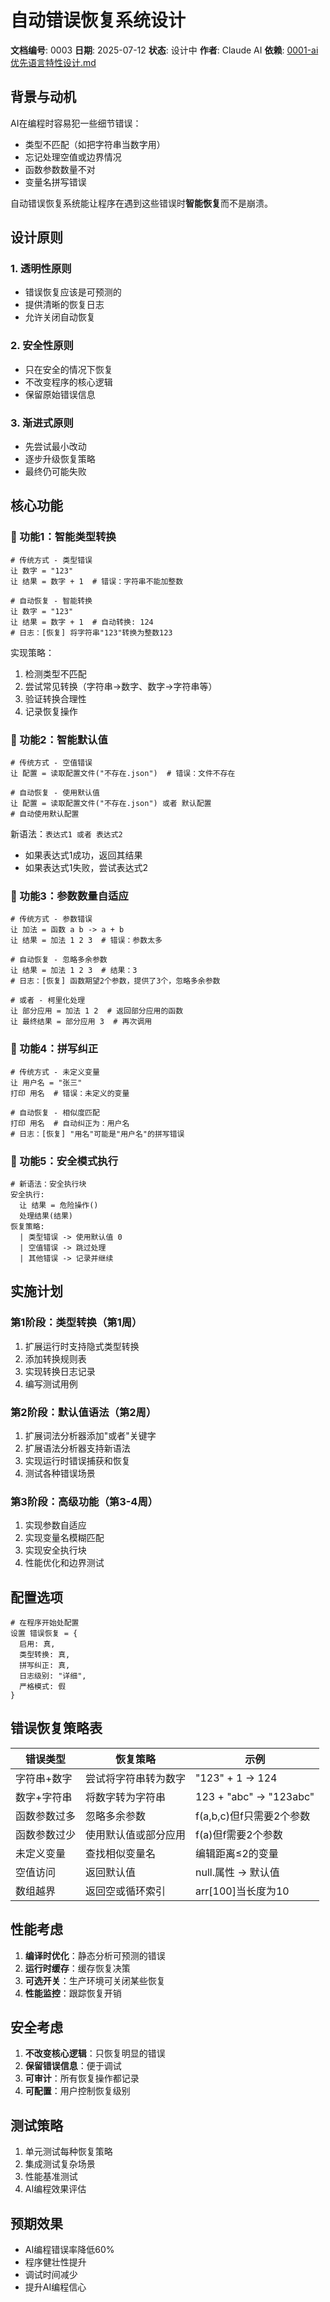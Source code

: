 # 自动错误恢复系统设计

**文档编号**: 0003
**日期**: 2025-07-12
**状态**: 设计中
**作者**: Claude AI
**依赖**: [0001-ai优先语言特性设计.md](0001-ai优先语言特性设计.md)

## 背景与动机

AI在编程时容易犯一些细节错误：
- 类型不匹配（如把字符串当数字用）
- 忘记处理空值或边界情况
- 函数参数数量不对
- 变量名拼写错误

自动错误恢复系统能让程序在遇到这些错误时**智能恢复**而不是崩溃。

## 设计原则

### 1. 透明性原则
- 错误恢复应该是可预测的
- 提供清晰的恢复日志
- 允许关闭自动恢复

### 2. 安全性原则
- 只在安全的情况下恢复
- 不改变程序的核心逻辑
- 保留原始错误信息

### 3. 渐进式原则
- 先尝试最小改动
- 逐步升级恢复策略
- 最终仍可能失败

## 核心功能

### 🔧 功能1：智能类型转换

```chinese
# 传统方式 - 类型错误
让 数字 = "123"
让 结果 = 数字 + 1  # 错误：字符串不能加整数

# 自动恢复 - 智能转换
让 数字 = "123"
让 结果 = 数字 + 1  # 自动转换: 124
# 日志：[恢复] 将字符串"123"转换为整数123
```

实现策略：
1. 检测类型不匹配
2. 尝试常见转换（字符串→数字、数字→字符串等）
3. 验证转换合理性
4. 记录恢复操作

### 🔧 功能2：智能默认值

```chinese
# 传统方式 - 空值错误
让 配置 = 读取配置文件("不存在.json")  # 错误：文件不存在

# 自动恢复 - 使用默认值
让 配置 = 读取配置文件("不存在.json") 或者 默认配置
# 自动使用默认配置
```

新语法：`表达式1 或者 表达式2`
- 如果表达式1成功，返回其结果
- 如果表达式1失败，尝试表达式2

### 🔧 功能3：参数数量自适应

```chinese
# 传统方式 - 参数错误
让 加法 = 函数 a b -> a + b
让 结果 = 加法 1 2 3  # 错误：参数太多

# 自动恢复 - 忽略多余参数
让 结果 = 加法 1 2 3  # 结果：3
# 日志：[恢复] 函数期望2个参数，提供了3个，忽略多余参数

# 或者 - 柯里化处理
让 部分应用 = 加法 1 2  # 返回部分应用的函数
让 最终结果 = 部分应用 3  # 再次调用
```

### 🔧 功能4：拼写纠正

```chinese
# 传统方式 - 未定义变量
让 用户名 = "张三"
打印 用名  # 错误：未定义的变量

# 自动恢复 - 相似度匹配
打印 用名  # 自动纠正为：用户名
# 日志：[恢复] "用名"可能是"用户名"的拼写错误
```

### 🔧 功能5：安全模式执行

```chinese
# 新语法：安全执行块
安全执行:
  让 结果 = 危险操作()
  处理结果(结果)
恢复策略:
  | 类型错误 -> 使用默认值 0
  | 空值错误 -> 跳过处理
  | 其他错误 -> 记录并继续
```

## 实施计划

### 第1阶段：类型转换（第1周）
1. 扩展运行时支持隐式类型转换
2. 添加转换规则表
3. 实现转换日志记录
4. 编写测试用例

### 第2阶段：默认值语法（第2周）
1. 扩展词法分析器添加"或者"关键字
2. 扩展语法分析器支持新语法
3. 实现运行时错误捕获和恢复
4. 测试各种错误场景

### 第3阶段：高级功能（第3-4周）
1. 实现参数自适应
2. 实现变量名模糊匹配
3. 实现安全执行块
4. 性能优化和边界测试

## 配置选项

```chinese
# 在程序开始处配置
设置 错误恢复 = {
  启用: 真,
  类型转换: 真,
  拼写纠正: 真,
  日志级别: "详细",
  严格模式: 假
}
```

## 错误恢复策略表

| 错误类型 | 恢复策略 | 示例 |
|---------|---------|------|
| 字符串+数字 | 尝试将字符串转为数字 | "123" + 1 → 124 |
| 数字+字符串 | 将数字转为字符串 | 123 + "abc" → "123abc" |
| 函数参数过多 | 忽略多余参数 | f(a,b,c)但f只需要2个参数 |
| 函数参数过少 | 使用默认值或部分应用 | f(a)但f需要2个参数 |
| 未定义变量 | 查找相似变量名 | 编辑距离≤2的变量 |
| 空值访问 | 返回默认值 | null.属性 → 默认值 |
| 数组越界 | 返回空或循环索引 | arr[100]当长度为10 |

## 性能考虑

1. **编译时优化**：静态分析可预测的错误
2. **运行时缓存**：缓存恢复决策
3. **可选开关**：生产环境可关闭某些恢复
4. **性能监控**：跟踪恢复开销

## 安全考虑

1. **不改变核心逻辑**：只恢复明显的错误
2. **保留错误信息**：便于调试
3. **可审计**：所有恢复操作都记录
4. **可配置**：用户控制恢复级别

## 测试策略

1. 单元测试每种恢复策略
2. 集成测试复杂场景
3. 性能基准测试
4. AI编程效果评估

## 预期效果

- AI编程错误率降低60%
- 程序健壮性提升
- 调试时间减少
- 提升AI编程信心